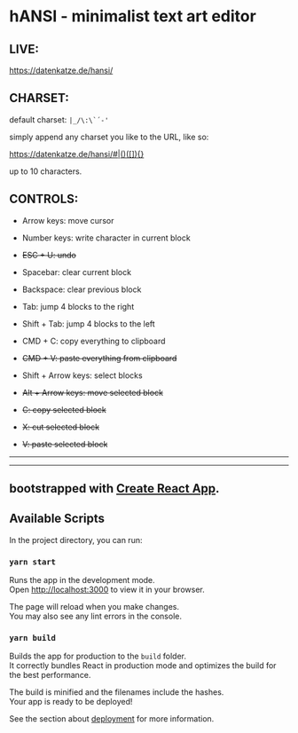 # hANSI - minimalist text art editor   

## LIVE: 

https://datenkatze.de/hansi/

## CHARSET:

default charset: ```|_/\:\`´-'```

simply append any charset you like to the URL, like so:

https://datenkatze.de/hansi/#|()([]){}

up to 10 characters.

## CONTROLS:

- Arrow keys: move cursor
- Number keys: write character in current block
- <del>ESC + U: undo</del>


- Spacebar: clear current block 
- Backspace: clear previous block


- Tab: jump 4 blocks to the right
- Shift + Tab: jump 4 blocks to the left


- CMD + C: copy everything to clipboard
- <del>CMD + V: paste everything from clipboard</del>


- Shift + Arrow keys: select blocks
- <del>Alt + Arrow keys: move selected block</del>
- <del>C: copy selected block</del>
- <del>X: cut selected block</del>
- <del>V: paste selected block</del>

--------------------------------------
---

##  bootstrapped with [Create React App](https://github.com/facebook/create-react-app).

## Available Scripts

In the project directory, you can run:

### `yarn start`

Runs the app in the development mode.\
Open [http://localhost:3000](http://localhost:3000) to view it in your browser.

The page will reload when you make changes.\
You may also see any lint errors in the console.

### `yarn build`

Builds the app for production to the `build` folder.\
It correctly bundles React in production mode and optimizes the build for the best performance.

The build is minified and the filenames include the hashes.\
Your app is ready to be deployed!

See the section about [deployment](https://facebook.github.io/create-react-app/docs/deployment) for more information.

